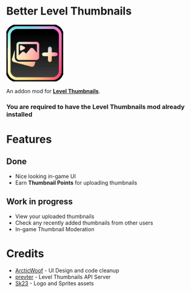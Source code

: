 # Better Level Thumbnails

<img src="logo.png" width="150" alt="the mod's logo" />

An addon mod for [**Level Thumbnails**](https://github.com/cdc-sys/level-thumbs-mod).

### You are required to have the Level Thumbnails mod already installed

# Features
## Done
- Nice looking in-game UI
- Earn **Thumbnail Points** for uploading thumbnails
## Work in progress
- View your uploaded thumbnails
- Check any recently added thumbnails from other users
- In-game Thumbnail Moderation

# Credits
- [ArcticWoof](https://github.com/DumbCaveSpider) - UI Design and code cleanup
- [prevter](https://github.com/Prevter) - Level Thumbnails API Server
- [Sk23](https://github.com/Skepper23) - Logo and Sprites assets
